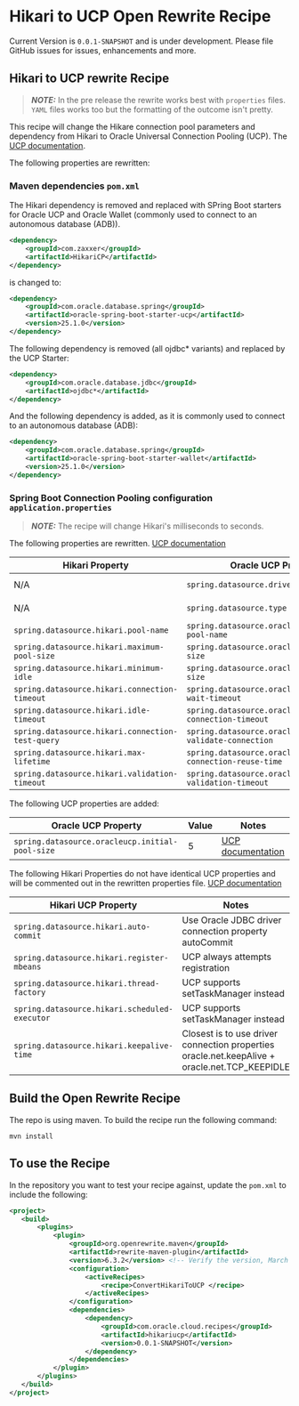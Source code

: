 # Hikari to UCP Open Rewrite Recipe

Current Version is `0.0.1-SNAPSHOT` and is under development. Please file GitHub issues for issues, enhancements and more.

## Hikari to UCP rewrite Recipe

> **_NOTE:_**  In the pre release the rewrite works best with `properties` files. `YAML` files works too but the formatting of the outcome isn't pretty.

This recipe will change the Hikare connection pool parameters and dependency from Hikari to Oracle Universal Connection Pooling (UCP). The [UCP documentation](https://docs.oracle.com/en/database/oracle/oracle-database/23/jjucp/index.html).

The following properties are rewritten:

### Maven dependencies `pom.xml`

The Hikari dependency is removed and replaced with SPring Boot starters for Oracle UCP and Oracle Wallet (commonly used to connect to an autonomous database (ADB)).

```xml
<dependency>
    <groupId>com.zaxxer</groupId>
    <artifactId>HikariCP</artifactId>
</dependency>
```

is changed to:

```xml
<dependency>
    <groupId>com.oracle.database.spring</groupId>
    <artifactId>oracle-spring-boot-starter-ucp</artifactId>
    <version>25.1.0</version>
</dependency>
```

The following dependency is removed (all ojdbc* variants) and replaced by the UCP Starter:

```xml
<dependency>
    <groupId>com.oracle.database.jdbc</groupId>
    <artifactId>ojdbc*</artifactId>
</dependency>
```

And the following dependency is added, as it is commonly used to connect to an autonomous database (ADB):

```xml
<dependency>
    <groupId>com.oracle.database.spring</groupId>
    <artifactId>oracle-spring-boot-starter-wallet</artifactId>
    <version>25.1.0</version>
</dependency>
```

### Spring Boot Connection Pooling configuration `application.properties`

> **_NOTE:_**  The recipe will change Hikari's milliseconds to seconds.

The following properties are rewritten. [UCP documentation](https://docs.oracle.com/en/database/oracle/oracle-database/23/jjucp/index.html)

| Hikari Property | Oracle UCP Property | Notes |
|-----------------|---------------------|-------|
| N/A | `spring.datasource.driver-class-name` | Will be set to `oracle.jdbc.OracleDriver`       |
| N/A | `spring.datasource.type` | Will be set to `oracle.ucp.jdbc.PoolDataSource` |
| `spring.datasource.hikari.pool-name` | `spring.datasource.oracleucp.connection-pool-name` | |
| `spring.datasource.hikari.maximum-pool-size` | `spring.datasource.oracleucp.max-pool-size` | |
| `spring.datasource.hikari.minimum-idle` | `spring.datasource.oracleucp.min-pool-size` | |
| `spring.datasource.hikari.connection-timeout` | `spring.datasource.oracleucp.connection-wait-timeout` | |
| `spring.datasource.hikari.idle-timeout` | `spring.datasource.oracleucp.inactive-connection-timeout` | |
| `spring.datasource.hikari.connection-test-query` | `spring.datasource.oracleucp.s-q-l-for-validate-connection` | |
| `spring.datasource.hikari.max-lifetime` | `spring.datasource.oracleucp.max-connection-reuse-time` | |
| `spring.datasource.hikari.validation-timeout` | `spring.datasource.oracleucp.connection-validation-timeout` | |

The following UCP properties are added:

| Oracle UCP Property | Value | Notes |
|---------------------|-------|-------|
| `spring.datasource.oracleucp.initial-pool-size` | 5 | [UCP documentation](https://docs.oracle.com/en/database/oracle/oracle-database/23/jjucp/index.html) |

The following Hikari Properties do not have identical UCP properties and will be commented out in the rewritten properties file. [UCP documentation](https://docs.oracle.com/en/database/oracle/oracle-database/23/jjucp/index.html)

| Hikari UCP Property | Notes |
|---------------------|-------|
| `spring.datasource.hikari.auto-commit` | Use Oracle JDBC driver connection property autoCommit |
| `spring.datasource.hikari.register-mbeans` | UCP always attempts registration |
| `spring.datasource.hikari.thread-factory` | UCP supports setTaskManager instead |
| `spring.datasource.hikari.scheduled-executor` | UCP supports setTaskManager instead |
| `spring.datasource.hikari.keepalive-time` | Closest is to use driver connection properties oracle.net.keepAlive + oracle.net.TCP_KEEPIDLE |

## Build the Open Rewrite Recipe

The repo is using maven. To build the recipe run the following command:

```shell
mvn install
```

## To use the Recipe

 In the repository you want to test your recipe against, update the `pom.xml` to include the following:

 ```xml
 <project>
    <build>
        <plugins>
            <plugin>
                <groupId>org.openrewrite.maven</groupId>
                <artifactId>rewrite-maven-plugin</artifactId>
                <version>6.3.2</version> <!-- Verify the version, March 2025 -->
                <configuration>
                    <activeRecipes>
                        <recipe>ConvertHikariToUCP </recipe>
                    </activeRecipes>
                </configuration>
                <dependencies>
                    <dependency>
                        <groupId>com.oracle.cloud.recipes</groupId>
                        <artifactId>hikariucp</artifactId>
                        <version>0.0.1-SNAPSHOT</version>
                    </dependency>
                </dependencies>
            </plugin>
        </plugins>
    </build>
</project>
```
